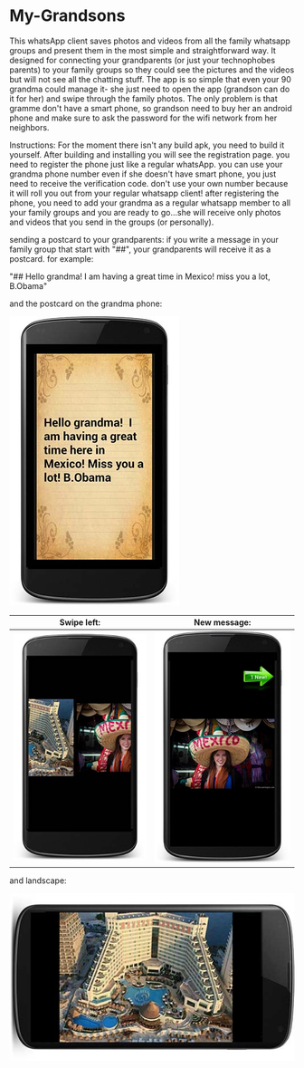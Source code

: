 # My-Grandsons

This whatsApp client saves photos and videos from all the family whatsapp groups and present them in the most simple and straightforward way.
It designed for connecting your grandparents (or just your technophobes parents) to your family groups so they could see the pictures and the videos but will not see 
all the chatting stuff. 
The app is so simple that even your 90 grandma could manage it- she just need to open the app (grandson can do it for her) and swipe through the family photos.
The only problem is that gramme don't have a smart phone, so grandson need to buy her an android phone and make sure to ask the password for the wifi network from
her neighbors. 


Instructions: 
For the moment there isn't any build apk, you need to build it yourself. 
After building and installing you will see the registration page. you need to register the phone just like a regular whatsApp. you can use your grandma phone number even if she 
doesn't have smart phone, you just need to receive the verification code. don't use your own number because it will roll you out from your regular whatsapp client! 
after registering the phone, you need to add your grandma as a regular whatsapp member to all your family groups and you are ready to go...she will receive only photos and videos that you send in the groups (or personally). 
 
 
sending a postcard to your grandparents:
if you write a message in your family group that start with "##", your grandparents will receive it as a postcard. 
for example:

"## Hello grandma! I am having a great time in Mexico! miss you a lot, B.Obama" 

and the postcard on the grandma phone:

![alt tag](https://raw.githubusercontent.com/NirHUJI/My-Grandsons/master/screenShots/ScreenLock2.jpg)












Swipe left:            |  New message:
:-------------------------:|:-------------------------:
![](https://raw.githubusercontent.com/NirHUJI/My-Grandsons/master/screenShots/ScreenLock3.jpg)  |  ![](https://raw.githubusercontent.com/NirHUJI/My-Grandsons/master/screenShots/ScreenLock4.jpg)








and landscape:

![alt tag](https://raw.githubusercontent.com/NirHUJI/My-Grandsons/master/screenShots/ScreenLock1.jpg)















